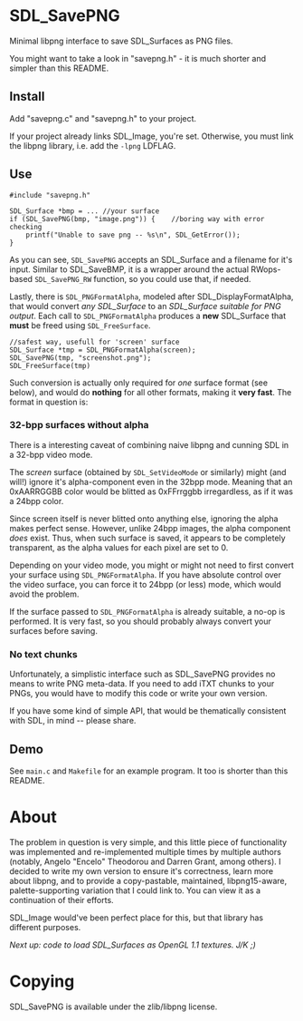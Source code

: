 # SDL_SavePNG

Minimal libpng interface to save SDL_Surfaces as PNG files.

You might want to take a look in "savepng.h" - it is much shorter and simpler 
than this README.

## Install

Add "savepng.c" and "savepng.h" to your project. 

If your project already links SDL_Image, you're set. Otherwise, you must link
the libpng library, i.e. add the `-lpng` LDFLAG.

## Use

```
#include "savepng.h"

SDL_Surface *bmp = ... //your surface
if (SDL_SavePNG(bmp, "image.png")) {	//boring way with error checking
	printf("Unable to save png -- %s\n", SDL_GetError());
}
```

As you can see, `SDL_SavePNG` accepts an SDL_Surface and a filename for it's
input. Similar to SDL_SaveBMP, it is a wrapper around the actual RWops-based
`SDL_SavePNG_RW` function, so you could use that, if needed.

Lastly, there is `SDL_PNGFormatAlpha`, modeled after SDL_DisplayFormatAlpha, 
that would convert *any SDL_Surface* to an *SDL_Surface suitable for PNG 
output*. Each call to `SDL_PNGFormatAlpha` produces a **new** SDL_Surface that
**must** be freed using `SDL_FreeSurface`.

```
//safest way, usefull for 'screen' surface
SDL_Surface *tmp = SDL_PNGFormatAlpha(screen);
SDL_SavePNG(tmp, "screenshot.png");
SDL_FreeSurface(tmp)
```

Such conversion is actually only required for *one* surface format (see below),
and would do **nothing** for all other formats, making it **very fast**. The 
format in question is: 

### 32-bpp surfaces without alpha

There is a interesting caveat of combining naive libpng and cunning SDL in a 
32-bpp video mode.

The *screen* surface (obtained by `SDL_SetVideoMode` or similarly) might (and
will!) ignore it's alpha-component even in the 32bpp mode. Meaning that an
0xAARRGGBB color would be blitted as 0xFFrrggbb irregardless, as if it was a
24bpp color.

Since screen itself is never blitted onto anything else, ignoring the alpha
makes perfect sense. However, unlike 24bpp images, the alpha component *does*
exist. Thus, when such surface is saved, it appears to be completely
transparent, as the alpha values for each pixel are set to 0.

Depending on your video mode, you might or might not need to first convert your
surface using `SDL_PNGFormatAlpha`. If you have absolute control over the video
surface, you can force it to 24bpp (or less) mode, which would avoid the 
problem.

If the surface passed to `SDL_PNGFormatAlpha` is already suitable, a no-op is 
performed. It is very fast, so you should probably always convert your surfaces
before saving.

### No text chunks

Unfortunately, a simplistic interface such as SDL_SavePNG provides no means to 
write PNG meta-data. If you need to add iTXT chunks to your PNGs, you would 
have to modify this code or write your own version.

If you have some kind of simple API, that would be thematically consistent with
SDL, in mind -- please share. 

## Demo

See `main.c` and `Makefile` for an example program. It too is shorter than this
README.

# About

The problem in question is very simple, and this little piece of functionality
was implemented and re-implemented multiple times by multiple authors (notably,
Angelo "Encelo" Theodorou and Darren Grant, among others). I decided to write
my own version to ensure it's correctness, learn more about libpng, and to 
provide a copy-pastable, maintained, libpng15-aware, palette-supporting 
variation that I could link to. You can view it as a continuation of their 
efforts.

SDL_Image would've been perfect place for this, but that library has different
purposes.

*Next up: code to load SDL_Surfaces as OpenGL 1.1 textures. J/K ;)*

# Copying

SDL_SavePNG is available under the zlib/libpng license.